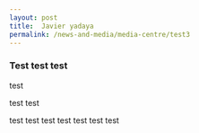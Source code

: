 ```yaml
---
layout: post
title:  Javier yadaya
permalink: /news-and-media/media-centre/test3
---
```


### Test test test

test

test test 

test test test 
test test test test
